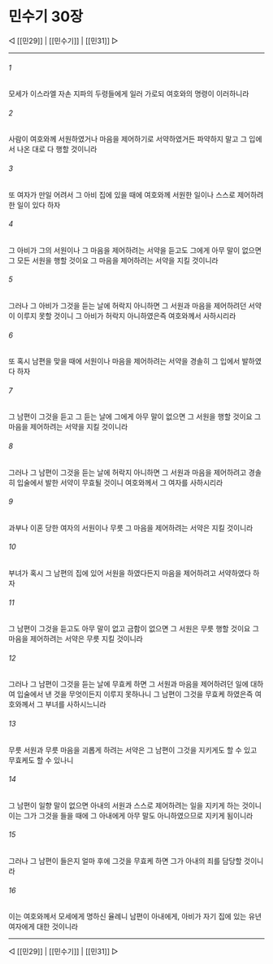 # 민수기 30장

◁ [[민29]] | [[민수기]] | [[민31]] ▷
***

###### 1
모세가 이스라엘 자손 지파의 두령들에게 일러 가로되 여호와의 명령이 이러하니라

###### 2
사람이 여호와께 서원하였거나 마음을 제어하기로 서약하였거든 파약하지 말고 그 입에서 나온 대로 다 행할 것이니라

###### 3
또 여자가 만일 어려서 그 아비 집에 있을 때에 여호와께 서원한 일이나 스스로 제어하려 한 일이 있다 하자

###### 4
그 아비가 그의 서원이나 그 마음을 제어하려는 서약을 듣고도 그에게 아무 말이 없으면 그 모든 서원을 행할 것이요 그 마음을 제어하려는 서약을 지킬 것이니라

###### 5
그러나 그 아비가 그것을 듣는 날에 허락지 아니하면 그 서원과 마음을 제어하려던 서약이 이루지 못할 것이니 그 아비가 허락지 아니하였은즉 여호와께서 사하시리라

###### 6
또 혹시 남편을 맞을 때에 서원이나 마음을 제어하려는 서약을 경솔히 그 입에서 발하였다 하자

###### 7
그 남편이 그것을 듣고 그 듣는 날에 그에게 아무 말이 없으면 그 서원을 행할 것이요 그 마음을 제어하려는 서약을 지킬 것이니라

###### 8
그러나 그 남편이 그것을 듣는 날에 허락지 아니하면 그 서원과 마음을 제어하려고 경솔히 입술에서 발한 서약이 무효될 것이니 여호와께서 그 여자를 사하시리라

###### 9
과부나 이혼 당한 여자의 서원이나 무릇 그 마음을 제어하려는 서약은 지킬 것이니라

###### 10
부녀가 혹시 그 남편의 집에 있어 서원을 하였다든지 마음을 제어하려고 서약하였다 하자

###### 11
그 남편이 그것을 듣고도 아무 말이 없고 금함이 없으면 그 서원은 무릇 행할 것이요 그 마음을 제어하려는 서약은 무릇 지킬 것이니라

###### 12
그러나 그 남편이 그것을 듣는 날에 무효케 하면 그 서원과 마음을 제어하려던 일에 대하여 입술에서 낸 것을 무엇이든지 이루지 못하나니 그 남편이 그것을 무효케 하였은즉 여호와께서 그 부녀를 사하시느니라

###### 13
무릇 서원과 무릇 마음을 괴롭게 하려는 서약은 그 남편이 그것을 지키게도 할 수 있고 무효케도 할 수 있나니

###### 14
그 남편이 일향 말이 없으면 아내의 서원과 스스로 제어하려는 일을 지키게 하는 것이니 이는 그가 그것을 들을 때에 그 아내에게 아무 말도 아니하였으므로 지키게 됨이니라

###### 15
그러나 그 남편이 들은지 얼마 후에 그것을 무효케 하면 그가 아내의 죄를 담당할 것이니라

###### 16
이는 여호와께서 모세에게 명하신 율례니 남편이 아내에게, 아비가 자기 집에 있는 유년 여자에게 대한 것이니라

***
◁ [[민29]] | [[민수기]] | [[민31]] ▷